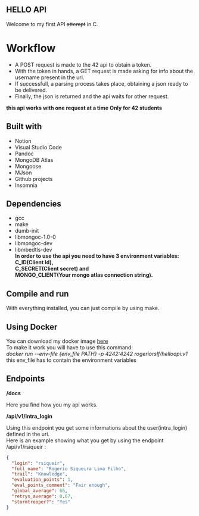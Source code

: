 ## HELLO API
Welcome to my first API ~~attempt~~ in C.

# Workflow

- A POST request is made to the 42 api to obtain a token.  
- With the token in hands, a GET request is made asking for info about the username present in the uri.  
- If successfull, a parsing process takes place, obtaining a json ready to be delivered.  
- Finally, the json is returned and the api waits for other request.

**this api works with one request at a time**
**Only for 42 students**

## **Built with**
- Notion  
- Visual Studio Code  
- Pandoc  
- MongoDB Atlas  
- Mongoose  
- MJson  
- Github projects  
- Insomnia

## Dependencies
- gcc 
- make
- dumb-init
- libmongoc-1.0-0
- libmongoc-dev
- libmbedtls-dev  
**In order to use the api you need to have 3 environment variables:  
C_ID(Client Id),  
C_SECRET(Client secret) and   
MONGO_CLIENT(Your mongo atlas connection string).**  

## **Compile and run**
With everything installed, you can just compile by using make.  

## **Using Docker**
You can download my docker image [here](https://hub.docker.com/layers/rogeriorslf/helloapi/v1/images/sha256-d646a8a05048dedd3498d2be64e7774c00f4fdd30e5ef33fff5479bdb240fabb?context=explore)  
To make it work you will have to use this command:  
*docker run --env-file {env_file PATH} -p 4242:4242 rogeriorslf/helloapi:v1*  
this env_file has to contain the environment variables

## **Endpoints**

**/docs**
 
Here you find how you my api works.     

**/api/v1/intra_login**
  
Using this endpoint you get some informations about the user(intra_login) defined in the uri.  
Here is an example showing what you get by using the endpoint /api/v1/rsiqueir :  
```json
{
  "login": "rsiqueir",
  "full_name": "Rogerio Siqueira Lima Filho",
  "trail": "Knowledge",
  "evaluation_points": 1,
  "eval_points_comment": "Fair enough",
  "global_average": 66,
  "retrys_average": 0.67,
  "stormtrooper?": "Yes"
}
```

